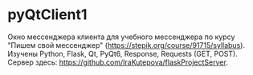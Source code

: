 # pyQtClient1
Окно мессенджера клиента для учебного мессенджера по курсу "Пишем свой мессенджер" (https://stepik.org/course/91715/syllabus).
Изучены Python, Flask, Qt, PyQt6, Response, Requests (GET, POST).
Сервер здесь: https://github.com/IraKutepova/flaskProjectServer.
